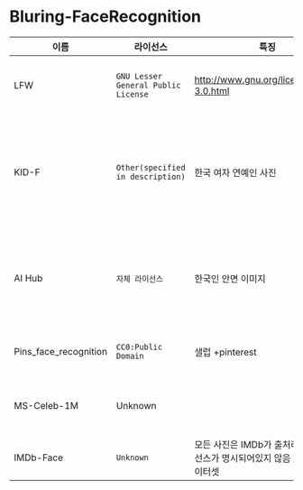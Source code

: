 # Bluring-FaceRecognition

|이름|라이선스|특징|데이터 구축량|URL|
|----|-------|----|------------|---|
|LFW|`GNU Lesser General Public License`|http://www.gnu.org/licenses/lgpl-3.0.html|more than 13,000 images, 1680 of the people|http://vis-www.cs.umass.edu/lfw|
|KID-F|`Other(specified in description)`|한국 여자 연예인 사진|test data(300장, 166개의 identities), train data(5591장, 3066개의 identities)|https://www.kaggle.com/datasets/vkehfdl1/kidf-kpop-idol-dataset-female|
|AI Hub|`자체 라이선스`|한국인 안면 이미지|각도 20종, 조도 30종, 가림 6종, 표정 3종, 해상도 3종을 반영한 1,000명(인당 약 3만장)|https://www.aihub.or.kr/aihubdata/data/view.do?currMenu=115&topMenu=100&aihubDataSe=realm&dataSetSn=83|
|Pins_face_recognition|`CC0:Public Domain`|샐럽 +pinterest|105 celebrities /17534 faces|https://www.kaggle.com/datasets/hereisburak/pins-face-recognition|
|MS-Celeb-1M|Unknown||1000 celebrities sampled from the 1M celebrities|https://www.microsoft.com/en-us/research/project/ms-celeb-1m-challenge-recognizing-one-million-celebrities-real-world/|
|IMDb-Face|`Unknown`|모든 사진은 IMDb가 출처라는데 라이선스가 명시되어있지 않음 / 연예인 데이터셋|1.7 million faces, 59k identities|https://github.com/fwang91/IMDb-Face|
